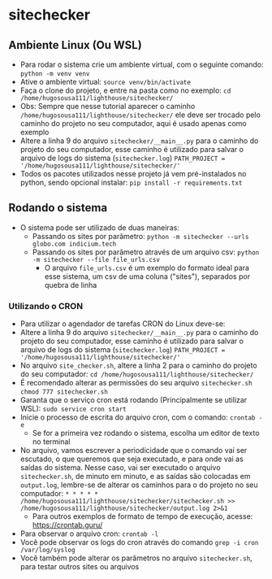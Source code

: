 # sitechecker

## Ambiente Linux (Ou WSL)
- Para rodar o sistema crie um ambiente virtual, com o seguinte comando: 
    `python -m venv venv`
- Ative o ambiente virtual:
    `source venv/bin/activate` 
- Faça o clone do projeto, e entre na pasta como no exemplo:
    `cd /home/hugosousa111/lighthouse/sitechecker/`
- Obs: Sempre que nesse tutorial aparecer o caminho `/home/hugosousa111/lighthouse/sitechecker/` ele deve ser trocado pelo caminho do projeto no seu computador, aqui é usado apenas como exemplo
- Altere a linha 9 do arquivo `sitechecker/__main__.py` para o caminho do projeto do seu computador, esse caminho é utilizado para salvar o arquivo de logs do sistema (`sitechecker.log`)
    `PATH_PROJECT = '/home/hugosousa111/lighthouse/sitechecker/'`
- Todos os pacotes utilizados nesse projeto já vem pré-instalados no python, sendo opcional instalar: 
    `pip install -r requirements.txt`
## Rodando o sistema
- O sistema pode ser utilizado de duas maneiras:
    - Passando os sites por parâmetro: 
        `python -m sitechecker --urls globo.com indicium.tech`
    - Passando os sites por parâmetro através de um arquivo csv: 
        `python -m sitechecker --file file_urls.csv`
        - O arquivo `file_urls.csv` é um exemplo do formato ideal para esse sistema, um csv de uma coluna ("sites"), separados por quebra de linha
### Utilizando o CRON
- Para utilizar o agendador de tarefas CRON do Linux deve-se: 
- Altere a linha 9 do arquivo `sitechecker/__main__.py` para o caminho do projeto do seu computador, esse caminho é utilizado para salvar o arquivo de logs do sistema (`sitechecker.log`)
    `PATH_PROJECT = '/home/hugosousa111/lighthouse/sitechecker/'`
- No arquivo `site_checker.sh`, altere a linha 2 para o caminho do projeto do seu computador: 
    `cd /home/hugosousa111/lighthouse/sitechecker/`
- É recomendado alterar as permissões do seu arquivo `sitechecker.sh`
    `chmod 777 sitechecker.sh`
- Garanta que o serviço cron está rodando (Principalmente se utilizar WSL): 
    `sudo service cron start`
- Inicie o processo de escrita do arquivo cron, com o comando: 
    `crontab -e` 
    - Se for a primeira vez rodando o sistema, escolha um editor de texto no terminal
- No arquivo, vamos escrever a periodicidade que o comando vai ser escutado, o que queremos que seja executado, e para onde vai as saídas do sistema. Nesse caso, vai ser executado o arquivo `sitechecker.sh`, de minuto em minuto, e as saídas são colocadas em `output.log`, lembre-se de alterar os caminhos para o do projeto no seu computador: 
    `* * * * * /home/hugosousa111/lighthouse/sitechecker/sitechecker.sh >> /home/hugosousa111/lighthouse/sitechecker/output.log 2>&1`
    - Para outros exemplos de formato de tempo de execução, acesse: https://crontab.guru/
- Para observar o arquivo cron: 
    `crontab -l`
- Você pode observar os logs do cron através do comando
    `grep -i cron /var/log/syslog`
- Você também pode alterar os parâmetros no arquivo `sitechecker.sh`, para testar outros sites ou arquivos